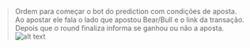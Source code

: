 > Ordem para começar o bot do prediction com condições de aposta.
> Ao apostar ele fala o lado que apostou Bear/Bull e o link da transação.
> Depois que o round finaliza informa se ganhou ou não a aposta.
![alt text](https://github.com/lcampos/cryptotelegrambot/blob/master/screenshoots/prediction/ordem_prediction.jpeg?raw=true)